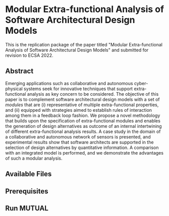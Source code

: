 # Modular Extra-functional Analysis of Software Architectural Design Models

This is the replication package of the paper titled "Modular Extra-functional Analysis of Software Architectural Design Models" and submitted for revision to ECSA 2022.

## Abstract
Emerging applications such as collaborative and autonomous cyber-physical systems seek for innovative techniques that support extra-functional analysis as key concern to be considered.
The objective of this paper is to complement software architectural design models with a set of *modules* that are (i) representative of multiple extra-functional properties, and (ii) equipped with strategies aimed to establish rules of interaction among them in a feedback loop fashion.
We propose a novel methodology that builds upon the specification of extra-functional modules and enables the generation of design alternatives as outcome of an internal intertwining of different extra-functional analysis results.
A case study in the domain of a collaborative and autonomous network of sensors is presented, and experimental results show that software architects are supported in the selection of design alternatives by quantitative information. A comparison with an integrated model is performed, and we demonstrate the advantages of such a modular analysis.

## Available Files

## Prerequisites

## Run MUTUAL
